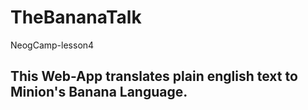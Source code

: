 # TheBananaTalk
NeogCamp-lesson4

## This Web-App translates plain english text to Minion's Banana Language.

